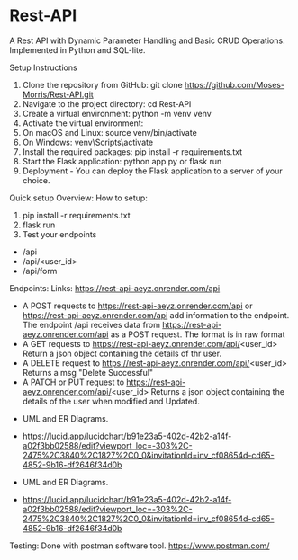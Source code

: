 # Rest-API
A Rest API with Dynamic Parameter Handling and Basic CRUD Operations. Implemented in Python and SQL-lite.


Setup Instructions

1. Clone the repository from GitHub: git clone https://github.com/Moses-Morris/Rest-API.git
2. Navigate to the project directory: cd Rest-API
3. Create a virtual environment: python -m venv venv
4. Activate the virtual environment:
5. On macOS and Linux: source venv/bin/activate
6. On Windows: venv\Scripts\activate
7. Install the required packages: pip install -r requirements.txt
8. Start the Flask application: python app.py or flask run
9. Deployment  - You can deploy the Flask application to a server of your choice.



Quick setup Overview:
How to setup:
1. pip install -r requirements.txt
2. flask run
3. Test your endpoints



* /api
* /api/<user_id>
* /api/form

Endpoints:
Links: https://rest-api-aeyz.onrender.com/api


- A POST requests to https://rest-api-aeyz.onrender.com/api or https://rest-api-aeyz.onrender.com/api add information to the endpoint. The endpoint /api receives data from  https://rest-api-aeyz.onrender.com/api as a POST request. The format is in raw format
- A GET requests to https://rest-api-aeyz.onrender.com/api/<user_id> Return a json object containing the details of thr user.
- A DELETE request to https://rest-api-aeyz.onrender.com/api/<user_id> Returns a msg "Delete Successful"
- A PATCH or PUT request to https://rest-api-aeyz.onrender.com/api/<user_id> Returns a json object containing the details of the user when modified and Updated.



* UML and ER Diagrams.
- https://lucid.app/lucidchart/b91e23a5-402d-42b2-a14f-a02f3bb02588/edit?viewport_loc=-303%2C-2475%2C3840%2C1827%2C0_0&invitationId=inv_cf08654d-cd65-4852-9b16-df2646f34d0b

* UML and ER Diagrams.
- https://lucid.app/lucidchart/b91e23a5-402d-42b2-a14f-a02f3bb02588/edit?viewport_loc=-303%2C-2475%2C3840%2C1827%2C0_0&invitationId=inv_cf08654d-cd65-4852-9b16-df2646f34d0b


Testing:
Done with postman software tool.
https://www.postman.com/ 
